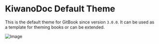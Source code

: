 # KiwanoDoc Default Theme

This is the default theme for GitBook since version `3.0.0`. It can be used as a template for theming books or can be extended.

![Image](https://raw.github.com/KiwanoEngine/KiwanoDoc-Theme/master/preview.png)
